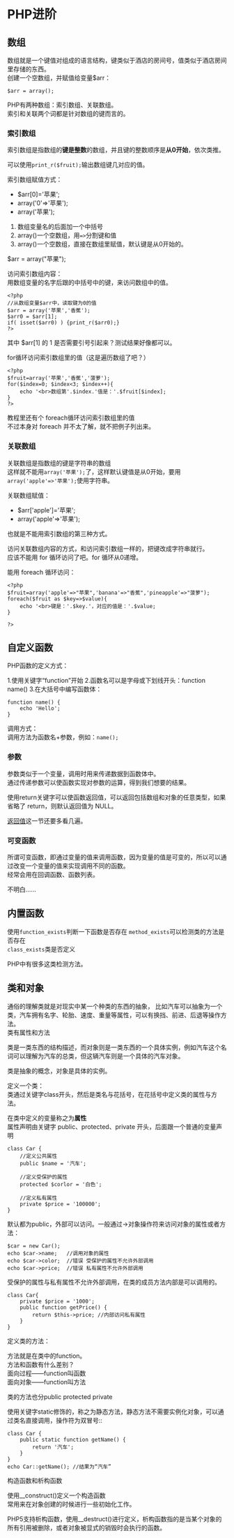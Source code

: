 # PHP进阶

## 数组

数组就是一个键值对组成的语言结构，键类似于酒店的房间号，值类似于酒店房间里存储的东西。  
创建一个空数组，并赋值给变量$arr：

	$arr = array();

PHP有两种数组：索引数组、关联数组。  
索引和关联两个词都是针对数组的键而言的。  

### 索引数组

索引数组是指数组的**键是整数**的数组，并且键的整数顺序是**从0开始**，依次类推。  

可以使用`print_r($fruit);`输出数组键几对应的值。

索引数组赋值方式：
- $arr[0]='苹果';
- array('0'=>'苹果');
- array('苹果');

1. 数组变量名的后面加一个中括号
2. array()一个空数组，用`=>`分割键和值
3. array()一个空数组，直接在数组里赋值，默认键是从0开始的。

$arr = array("苹果");

访问索引数组内容：  
用数组变量的名字后跟的中括号中的键，来访问数组中的值。

	<?php
	//从数组变量$arr中，读取键为0的值
	$arr = array('苹果','香蕉');
	$arr0 = $arr[1];
	if( isset($arr0) ) {print_r($arr0);}
	?>

其中 $arr[1] 的 1 是否需要引号引起来？测试结果好像都可以。


for循环访问索引数组里的值（这是遍历数组了吧？）  

	<?php
	$fruit=array('苹果','香蕉','菠萝');
	for($index=0; $index<3; $index++){
	    echo '<br>数组第'.$index.'值是：'.$fruit[$index];
	}
	?>

教程里还有个 foreach循环访问索引数组里的值  
不过本身对 foreach 并不太了解，就不把例子列出来。 

### 关联数组

关联数组是指数组的键是字符串的数组  
这样就不能用`array('苹果');`了，这样默认键值是从0开始，要用`array('apple'=>'苹果');`使用字符串。

关联数组赋值：
- $arr['apple']='苹果';
- array('apple'=>'苹果');

也就是不能用索引数组的第三种方式。

访问关联数组内容的方式，和访问索引数组一样的，把键改成字符串就行。  
应该不能用 for 循环访问了吧。for 循环从0递增。

能用 foreach 循环访问：

	<?php
	$fruit=array('apple'=>"苹果",'banana'=>"香蕉",'pineapple'=>"菠萝");
	foreach($fruit as $key=>$value){
	    echo '<br>键是：'.$key.'，对应的值是：'.$value;
	}

	?>

## 自定义函数

PHP函数的定义方式：

1.使用关键字“function”开始
2.函数名可以是字母或下划线开头：function name()
3.在大括号中编写函数体：

	function name() {
	    echo 'Hello';
	}

调用方式：  
调用方法为函数名+参数，例如：`name();`

### 参数

参数类似于一个变量，调用时用来传递数据到函数体中。  
通过传递参数可以使函数实现对参数的运算，得到我们想要的结果。


使用return关键字可以使函数返回值，可以返回包括数组和对象的任意类型，如果省略了 return，则默认返回值为 NULL。

[返回值](http://www.imooc.com/code/312)这一节还要多看几遍。

### 可变函数

所谓可变函数，即通过变量的值来调用函数，因为变量的值是可变的，所以可以通过改变一个变量的值来实现调用不同的函数。  
经常会用在回调函数、函数列表。

不明白……

## 内置函数

使用`function_exists`判断一下函数是否存在 `method_exists`可以检测类的方法是否存在  
`class_exists`类是否定义

PHP中有很多这类检测方法。

## 类和对象

通俗的理解类就是对现实中某一个种类的东西的抽象， 比如汽车可以抽象为一个类，汽车拥有名字、轮胎、速度、重量等属性，可以有换挡、前进、后退等操作方法。   
类有属性和方法

类是一类东西的结构描述，而对象则是一类东西的一个具体实例，例如汽车这个名词可以理解为汽车的总类，但这辆汽车则是一个具体的汽车对象。

类是抽象的概念，对象是具体的实例。

定义一个类：  
类通过关键字class开头，然后是类名与花括号，在花括号中定义类的属性与方法。

在类中定义的变量称之为**属性**  
属性声明由关键字 public、protected、private 开头，后面跟一个普通的变量声明

	class Car {
	    //定义公共属性
	    public $name = '汽车';

	    //定义受保护的属性
	    protected $corlor = '白色';

	    //定义私有属性
	    private $price = '100000';
	}

默认都为public，外部可以访问。一般通过->对象操作符来访问对象的属性或者方法：

	$car = new Car();
	echo $car->name;   //调用对象的属性
	echo $car->color;  //错误 受保护的属性不允许外部调用
	echo $car->price;  //错误 私有属性不允许外部调用

受保护的属性与私有属性不允许外部调用，在类的成员方法内部是可以调用的。

	class Car{
	    private $price = '1000';
	    public function getPrice() {
	        return $this->price; //内部访问私有属性
	​    }
	}


定义类的方法：

方法就是在类中的function。  
方法和函数有什么差别？  
面向过程——function叫函数  
面向对象——function叫方法  

类的方法也分public protected private

使用关键字static修饰的，称之为静态方法，静态方法不需要实例化对象，可以通过类名直接调用，操作符为双冒号::

	class Car {
	    public static function getName() {
	        return '汽车';
	    }
	​}
	echo Car::getName(); //结果为“汽车”


构造函数和析构函数

使用__construct()定义一个构造函数  
常用来在对象创建的时候进行一些初始化工作。

PHP5支持析构函数，使用__destruct()进行定义，析构函数指的是当某个对象的所有引用被删除，或者对象被显式的销毁时会执行的函数。










































